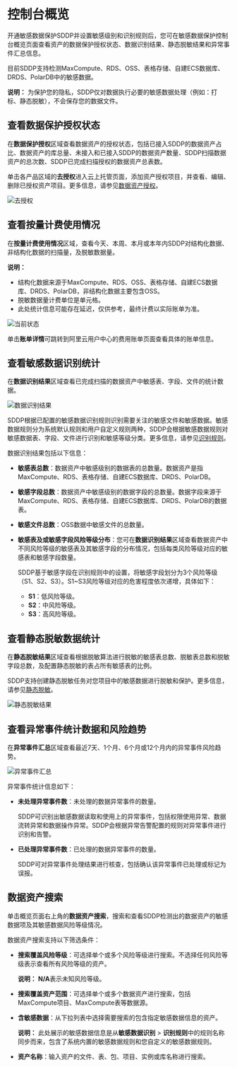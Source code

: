 # 控制台概览

开通敏感数据保护SDDP并设置敏感级别和识别规则后，您可在敏感数据保护控制台概览页面查看资产的数据保护授权状态、数据识别结果、静态脱敏结果和异常事件汇总信息。

目前SDDP支持检测MaxCompute、RDS、OSS、表格存储、自建ECS数据库、DRDS、PolarDB中的敏感数据。

**说明：** 为保护您的隐私，SDDP仅对数据执行必要的敏感数据处理（例如：打标、静态脱敏），不会保存您的数据文件。

## 查看数据保护授权状态

在**数据保护授权**区域查看数据资产的授权状态，包括已接入SDDP的数据资产占比、数据资产的库总量、未接入和已接入SDDP的数据资产数量、SDDP扫描数据资产的总次数、SDDP已完成扫描授权的数据资产总表数。

单击各产品区域的**去授权**进入云上托管页面，添加资产授权项目，并查看、编辑、删除已授权资产项目。更多信息，请参见[数据资产授权](/intl.zh-CN/用户指南/数据资产授权.md)。

![去授权](https://static-aliyun-doc.oss-accelerate.aliyuncs.com/assets/img/zh-CN/3465858951/p96927.png)

## 查看按量计费使用情况

在**按量计费使用情况**区域，查看今天、本周、本月或本年内SDDP对结构化数据、非结构化数据的扫描量，及脱敏数据量。

**说明：**

-   结构化数据来源于MaxCompute、RDS、OSS、表格存储、自建ECS数据库、DRDS、PolarDB，非结构化数据主要包含OSS。
-   脱敏数据量计费单位是单元格。
-   此处统计信息可能存在延迟，仅供参考，最终计费以实际账单为准。

![当前状态](https://static-aliyun-doc.oss-accelerate.aliyuncs.com/assets/img/zh-CN/3465858951/p65136.png)

单击**账单详情**可跳转到阿里云用户中心的费用账单页面查看具体的账单信息。

## 查看敏感数据识别统计

在**数据识别结果**区域查看已完成扫描的数据资产中敏感表、字段、文件的统计数据。

![数据识别结果](https://static-aliyun-doc.oss-accelerate.aliyuncs.com/assets/img/zh-CN/3465858951/p43398.png)

SDDP根据已配置的敏感数据识别规则识别需要关注的敏感文件和敏感数据。敏感数据规则分为系统默认规则和用户自定义规则两种，SDDP会根据敏感数据规则对敏感数据表、字段、文件进行识别和敏感等级分类。更多信息，请参见[识别规则](/intl.zh-CN/用户指南/敏感数据识别/识别规则.md)。

数据识别结果包括以下信息：

-   **敏感表总数**：数据资产中敏感级别的数据表的总数量。数据资产是指MaxCompute、RDS、表格存储、自建ECS数据库、DRDS、PolarDB。
-   **敏感字段总数**：数据资产中敏感级别的数据字段的总数量。数据字段来源于MaxCompute、RDS、表格存储、自建ECS数据库、DRDS、PolarDB的数据表。
-   **敏感文件总数**：OSS数据中敏感文件的总数量。
-   **敏感表及或敏感字段风险等级分布**：您可在**数据识别结果**区域查看数据资产中不同风险等级的敏感表及其敏感字段的分布情况，包括每类风险等级对应的敏感表和敏感字段数量。

    SDDP基于敏感字段在识别规则中的设置，将敏感字段划分为3个风险等级（S1、S2、S3）。S1~S3风险等级对应的危害程度依次递增，具体如下：

    -   **S1**：低风险等级。
    -   **S2**：中风险等级。
    -   **S3**：高风险等级。

## 查看静态脱敏数据统计

在**静态脱敏结果**区域查看根据脱敏算法进行脱敏的敏感表总数、脱敏表总数和脱敏字段总数，及配置静态脱敏的表占所有敏感表的比例。

SDDP支持创建静态脱敏任务对您项目中的敏感数据进行脱敏和保护。更多信息，请参见[静态脱敏](/intl.zh-CN/用户指南/敏感数据脱敏/静态脱敏.md)。

![静态脱敏结果](https://static-aliyun-doc.oss-accelerate.aliyuncs.com/assets/img/zh-CN/3465858951/p65163.png)

## 查看异常事件统计数据和风险趋势

在**异常事件汇总**区域查看最近7天、1个月、6个月或12个月内的异常事件风险趋势。

![异常事件汇总](https://static-aliyun-doc.oss-accelerate.aliyuncs.com/assets/img/zh-CN/3465858951/p51102.png)

异常事件统计信息如下：

-   **未处理异常事件数**：未处理的数据异常事件的数量。

    SDDP可识别出敏感数据读取和使用上的异常事件，包括权限使用异常、数据流转异常和数据操作异常。SDDP会根据异常告警配置的规则对异常事件进行识别和告警。

-   **已处理异常事件数**：已处理的数据异常事件的数量。

    SDDP可对异常事件处理结果进行核查，包括确认该异常事件已处理或标记为误报。


## 数据资产搜索

单击概览页面右上角的**数据资产搜索**，搜索和查看SDDP检测出的数据资产的敏感数据项及其敏感数据风险等级情况。

数据资产搜索支持以下筛选条件：

-   **搜索覆盖风险等级**：可选择单个或多个风险等级进行搜索。不选择任何风险等级表示查看所有风险等级的资产。

    **说明：** **N/A**表示未知风险等级。

-   **搜索覆盖资产范围**：可选择单个或多个数据资产进行搜索，包括MaxCompute项目、MaxCompute表等数据源。
-   **含敏感数据**：从下拉列表中选择需要搜索的包含指定敏感数据信息的资产。

    **说明：** 此处展示的敏感数据信息是从**敏感数据识别** \> **识别规则**中的规则名称同步而来，包含了系统内置的敏感数据规则和您自定义的敏感数据规则。

-   **资产名称**：输入资产的文件、表、包、项目、实例或库名称进行搜索。


